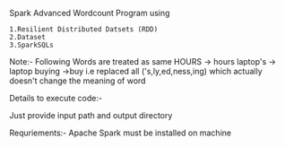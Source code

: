 Spark Advanced Wordcount Program using

	1.Resilient Distributed Datsets (RDD)
	2.Dataset
	3.SparkSQLs

Note:- Following Words are treated as same
	HOURS -> hours
	laptop's -> laptop
	buying ->buy
	i.e replaced all ('s,ly,ed,ness,ing) which actually doesn't change the meaning of word

Details to execute code:-

Just provide input path and output directory

Requriements:-
Apache Spark must be installed on machine 
